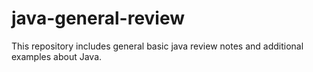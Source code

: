 # java-general-review
This repository includes general basic java review notes and additional examples about Java.
